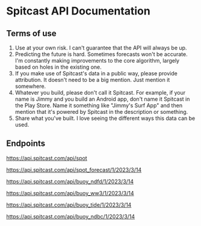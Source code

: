 # Spitcast API Documentation

## Terms of use
1. Use at your own risk.  I can't guarantee that the API will always be up.
2. Predicting the future is hard.  Sometimes forecasts won't be accurate.  I'm constantly making improvements to the core algorithm, largely based on holes in the existing one.
3. If you make use of Spitcast's data in a public way, please provide attribution.  It doesn't need to be a big mention.  Just mention it somewhere.
4. Whatever you build, please don't call it Spitcast.  For example, if your name is Jimmy and you build an Android app, don't name it Spitcast in the Play Store.  Name it something like "Jimmy's Surf App" and then mention that it's powered by Spitcast in the description or something.
5. Share what you've built.  I love seeing the different ways this data can be used.

## Endpoints

https://api.spitcast.com/api/spot

https://api.spitcast.com/api/spot_forecast/1/2023/3/14

https://api.spitcast.com/api/buoy_ndfd/1/2023/3/14

https://api.spitcast.com/api/buoy_ww3/1/2023/3/14

https://api.spitcast.com/api/buoy_tide/1/2023/3/14

https://api.spitcast.com/api/buoy_ndbc/1/2023/3/14
